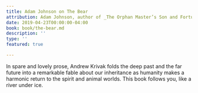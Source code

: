 ```yaml
---
title: Adam Johnson on The Bear
attribution: Adam Johnson, author of _The Orphan Master’s Son and Fortune Smiles_
date: 2019-04-23T00:00:00-04:00
book: book/the-bear.md
description: ''
type: ''
featured: true

---
```

In spare and lovely prose, Andrew Krivak folds the deep past and the far future into a remarkable fable about our inheritance as humanity makes a harmonic return to the spirit and animal worlds. This book follows you, like a river under ice.